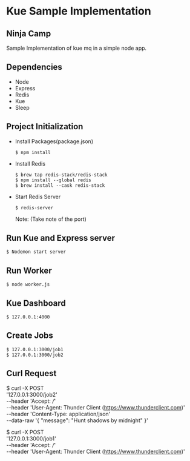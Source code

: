 # Kue Sample Implementation

## Ninja Camp

Sample Implementation of kue mq in a simple node app.


## Dependencies
  - Node
  - Express
  - Redis
  - Kue
  - Sleep

  ## Project Initialization
  - Install Packages(package.json)

        $ npm install 

  - Install Redis

        $ brew tap redis-stack/redis-stack
        $ npm install --global redis
        $ brew install --cask redis-stack

  - Start Redis Server

        $ redis-server

    Note: (Take note of the port)

## Run Kue and Express server
    $ Nodemon start server


## Run Worker
    $ node worker.js

## Kue Dashboard
    $ 127.0.0.1:4000

## Create Jobs
    $ 127.0.0.1:3000/job1
    $ 127.0.0.1:3000/job2

## Curl Request
$ curl -X POST \
  '127.0.0.1:3000/job2' \
  --header 'Accept: */*' \
  --header 'User-Agent: Thunder Client (https://www.thunderclient.com)' \
  --header 'Content-Type: application/json' \
  --data-raw '{
  "message": "Hunt shadows by midnight"
}'

$ curl -X POST \
  '127.0.0.1:3000/job1' \
  --header 'Accept: */*' \
  --header 'User-Agent: Thunder Client (https://www.thunderclient.com)'
